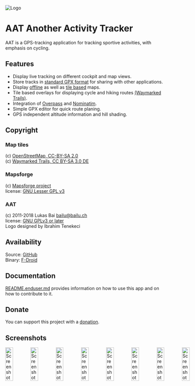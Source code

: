 ![Logo](app/src/main/res/mipmap-xhdpi/ic_launcher.png)

# AAT Another Activity Tracker
AAT is a GPS-tracking application for tracking sportive activities, with emphasis on cycling.






## Features
* Display live tracking on different cockpit and map views.
* Store tracks in [standard GPX format](https://www.topografix.com/gpx.asp) for sharing with other applications.
* Display [offline](http://download.mapsforge.org) as well as [tile based](https://www.openstreetmap.org) maps.
* Tile based overlays for displaying cycle and hiking routes [(Waymarked Trails)](http://www.waymarkedtrails.org/).
* Integration of [Overpass](http://wiki.openstreetmap.org/wiki/Overpass_API) and [Nominatim](http://nominatim.openstreetmap.org).
* Simple GPX editor for quick route planing.
* GPS independent altitude information and hill shading.

## Copyright
### Map tiles
(c) [OpenStreetMap, CC-BY-SA 2.0](http://wiki.openstreetmap.org/wiki/Legal_FAQ)  
(c) [Waymarked Trails, CC BY-SA 3.0 DE](http://waymarkedtrails.org/en/help/legal)

### Mapsforge
(c) [Mapsforge project](https://github.com/mapsforge/mapsforge)  
license: [GNU Lesser GPL v3](http://www.gnu.org/licenses/lgpl.html)

### AAT
(c) 2011-2018 Lukas Bai bailu@bailu.ch  
license: [GNU GPLv3 or later](http://www.gnu.org/licenses/gpl.html)  
Logo designed by Ibrahim Tenekeci  

## Availability
Source: [GitHub](https://github.com/bailuk/AAT)  
Binary: [F-Droid](https://f-droid.org/repository/browse/?fdid=ch.bailu.aat)

## Documentation
[README.enduser.md](README.enduser.md) provides information on how to use this app and on how to contribute to it.

## Donate  
You can support this project with a [donation](https://bailu.ch/aat/donate.html).

## Screenshots
<div style="display:flex;">
<img alt="Screenshot" src="fastlane/metadata/android/en-US/images/phoneScreenshots/screen1.png" width="30%">
<img alt="Screenshot" src="fastlane/metadata/android/en-US/images/phoneScreenshots/screen2.png" width="30%">
<img alt="Screenshot" src="fastlane/metadata/android/en-US/images/phoneScreenshots/screen3.png" width="30%">
<img alt="Screenshot" src="fastlane/metadata/android/en-US/images/phoneScreenshots/screen4.png" width="30%">
<img alt="Screenshot" src="fastlane/metadata/android/en-US/images/phoneScreenshots/screen5.png" width="30%">
<img alt="Screenshot" src="fastlane/metadata/android/en-US/images/phoneScreenshots/screen6.png" width="30%">
<img alt="Screenshot" src="fastlane/metadata/android/en-US/images/phoneScreenshots/screen7.png" width="30%">
<img alt="Screenshot" src="fastlane/metadata/android/en-US/images/phoneScreenshots/screen8.png" width="30%">
</div>


